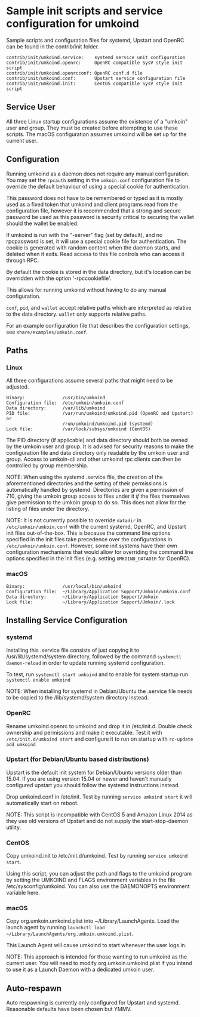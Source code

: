 Sample init scripts and service configuration for umkoind
==========================================================

Sample scripts and configuration files for systemd, Upstart and OpenRC
can be found in the contrib/init folder.

    contrib/init/umkoind.service:    systemd service unit configuration
    contrib/init/umkoind.openrc:     OpenRC compatible SysV style init script
    contrib/init/umkoind.openrcconf: OpenRC conf.d file
    contrib/init/umkoind.conf:       Upstart service configuration file
    contrib/init/umkoind.init:       CentOS compatible SysV style init script

Service User
---------------------------------

All three Linux startup configurations assume the existence of a "umkoin" user
and group.  They must be created before attempting to use these scripts.
The macOS configuration assumes umkoind will be set up for the current user.

Configuration
---------------------------------

Running umkoind as a daemon does not require any manual configuration. You may
set the `rpcauth` setting in the `umkoin.conf` configuration file to override
the default behaviour of using a special cookie for authentication.

This password does not have to be remembered or typed as it is mostly used
as a fixed token that umkoind and client programs read from the configuration
file, however it is recommended that a strong and secure password be used
as this password is security critical to securing the wallet should the
wallet be enabled.

If umkoind is run with the "-server" flag (set by default), and no rpcpassword is set,
it will use a special cookie file for authentication. The cookie is generated with random
content when the daemon starts, and deleted when it exits. Read access to this file
controls who can access it through RPC.

By default the cookie is stored in the data directory, but it's location can be overridden
with the option '-rpccookiefile'.

This allows for running umkoind without having to do any manual configuration.

`conf`, `pid`, and `wallet` accept relative paths which are interpreted as
relative to the data directory. `wallet` *only* supports relative paths.

For an example configuration file that describes the configuration settings,
see `share/examples/umkoin.conf`.

Paths
---------------------------------

### Linux

All three configurations assume several paths that might need to be adjusted.

    Binary:              /usr/bin/umkoind
    Configuration file:  /etc/umkoin/umkoin.conf
    Data directory:      /var/lib/umkoind
    PID file:            /var/run/umkoind/umkoind.pid (OpenRC and Upstart) or
                         /run/umkoind/umkoind.pid (systemd)
    Lock file:           /var/lock/subsys/umkoind (CentOS)

The PID directory (if applicable) and data directory should both be owned by the
umkoin user and group. It is advised for security reasons to make the
configuration file and data directory only readable by the umkoin user and
group. Access to umkoin-cli and other umkoind rpc clients can then be
controlled by group membership.

NOTE: When using the systemd .service file, the creation of the aforementioned
directories and the setting of their permissions is automatically handled by
systemd. Directories are given a permission of 710, giving the umkoin group
access to files under it _if_ the files themselves give permission to the
umkoin group to do so. This does not allow
for the listing of files under the directory.

NOTE: It is not currently possible to override `datadir` in
`/etc/umkoin/umkoin.conf` with the current systemd, OpenRC, and Upstart init
files out-of-the-box. This is because the command line options specified in the
init files take precedence over the configurations in
`/etc/umkoin/umkoin.conf`. However, some init systems have their own
configuration mechanisms that would allow for overriding the command line
options specified in the init files (e.g. setting `UMKOIND_DATADIR` for
OpenRC).

### macOS

    Binary:              /usr/local/bin/umkoind
    Configuration file:  ~/Library/Application Support/Umkoin/umkoin.conf
    Data directory:      ~/Library/Application Support/Umkoin
    Lock file:           ~/Library/Application Support/Umkoin/.lock

Installing Service Configuration
-----------------------------------

### systemd

Installing this .service file consists of just copying it to
/usr/lib/systemd/system directory, followed by the command
`systemctl daemon-reload` in order to update running systemd configuration.

To test, run `systemctl start umkoind` and to enable for system startup run
`systemctl enable umkoind`

NOTE: When installing for systemd in Debian/Ubuntu the .service file needs to be copied to the /lib/systemd/system directory instead.

### OpenRC

Rename umkoind.openrc to umkoind and drop it in /etc/init.d.  Double
check ownership and permissions and make it executable.  Test it with
`/etc/init.d/umkoind start` and configure it to run on startup with
`rc-update add umkoind`

### Upstart (for Debian/Ubuntu based distributions)

Upstart is the default init system for Debian/Ubuntu versions older than 15.04. If you are using version 15.04 or newer and haven't manually configured upstart you should follow the systemd instructions instead.

Drop umkoind.conf in /etc/init.  Test by running `service umkoind start`
it will automatically start on reboot.

NOTE: This script is incompatible with CentOS 5 and Amazon Linux 2014 as they
use old versions of Upstart and do not supply the start-stop-daemon utility.

### CentOS

Copy umkoind.init to /etc/init.d/umkoind. Test by running `service umkoind start`.

Using this script, you can adjust the path and flags to the umkoind program by
setting the UMKOIND and FLAGS environment variables in the file
/etc/sysconfig/umkoind. You can also use the DAEMONOPTS environment variable here.

### macOS

Copy org.umkoin.umkoind.plist into ~/Library/LaunchAgents. Load the launch agent by
running `launchctl load ~/Library/LaunchAgents/org.umkoin.umkoind.plist`.

This Launch Agent will cause umkoind to start whenever the user logs in.

NOTE: This approach is intended for those wanting to run umkoind as the current user.
You will need to modify org.umkoin.umkoind.plist if you intend to use it as a
Launch Daemon with a dedicated umkoin user.

Auto-respawn
-----------------------------------

Auto respawning is currently only configured for Upstart and systemd.
Reasonable defaults have been chosen but YMMV.
